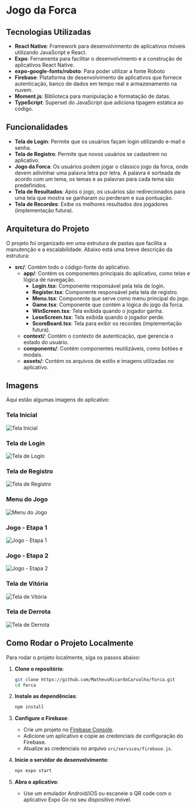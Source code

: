 # Jogo da Forca

## Tecnologias Utilizadas

- **React Native**: Framework para desenvolvimento de aplicativos móveis utilizando JavaScript e React.
- **Expo**: Ferramenta para facilitar o desenvolvimento e a construção de aplicativos React Native.
- **expo-google-fonts/roboto**: Para poder utilizar a fonte Roboto
- **Firebase**: Plataforma de desenvolvimento de aplicativos que fornece autenticação, banco de dados em tempo real e armazenamento na nuvem.
- **Moment.js**: Biblioteca para manipulação e formatação de datas.
- **TypeScript**: Superset do JavaScript que adiciona tipagem estática ao código.

## Funcionalidades

- **Tela de Login**: Permite que os usuários façam login utilizando e-mail e senha.
- **Tela de Registro**: Permite que novos usuários se cadastrem no aplicativo.
- **Jogo da Forca**: Os usuários podem jogar o clássico jogo da forca, onde devem adivinhar uma palavra letra por letra. A palavra é sorteada de acordo com um tema, os temas e as palavras para cada tema são predefinidos.
- **Tela de Resultados**: Após o jogo, os usuários são redirecionados para uma tela que mostra se ganharam ou perderam e sua pontuação.
- **Tela de Recordes**: Exibe os melhores resultados dos jogadores (implementação futura).

## Arquitetura do Projeto

O projeto foi organizado em uma estrutura de pastas que facilita a manutenção e a escalabilidade. Abaixo está uma breve descrição da estrutura:

- **src/**: Contém todo o código-fonte do aplicativo.
  - **app/**: Contém os componentes principais do aplicativo, como telas e lógica de navegação.
    - **Login.tsx**: Componente responsável pela tela de login.
    - **Register.tsx**: Componente responsável pela tela de registro.
    - **Menu.tsx**: Componente que serve como menu principal do jogo.
    - **Game.tsx**: Componente que contém a lógica do jogo da forca.
    - **WinScreen.tsx**: Tela exibida quando o jogador ganha.
    - **LoseScreen.tsx**: Tela exibida quando o jogador perde.
    - **ScoreBoard.tsx**: Tela para exibir os recordes (implementação futura).
  - **context/**: Contém o contexto de autenticação, que gerencia o estado do usuário.
  - **components/**: Contém componentes reutilizáveis, como botões e modais.
  - **assets/**: Contém os arquivos de estilo e imagens utilizadas no aplicativo.

## Imagens

Aqui estão algumas imagens do aplicativo:

### Tela Inicial
![Tela Inicial](./readme/tela1.png)

### Tela de Login
![Tela de Login](./readme/login.png)

### Tela de Registro
![Tela de Registro](./readme/cadastrar.png)

### Menu do Jogo
![Menu do Jogo](./readme/menu.png)

### Jogo - Etapa 1
![Jogo - Etapa 1](./readme/game1.png)

### Jogo - Etapa 2
![Jogo - Etapa 2](./readme/game2.png)

### Tela de Vitória
![Tela de Vitória](./readme/tela_win.png)

### Tela de Derrota
![Tela de Derrota](./readme/tela_lose.png)

## Como Rodar o Projeto Localmente

Para rodar o projeto localmente, siga os passos abaixo:

1. **Clone o repositório**:
   ```bash
   git clone https://github.com/MatheusRicardoCarvalho/forca.git
   cd forca
   ```

2. **Instale as dependências**:
   ```bash
   npm install
   ```

3. **Configure o Firebase**:
   - Crie um projeto no [Firebase Console](https://console.firebase.google.com/).
   - Adicione um aplicativo e copie as credenciais de configuração do Firebase.
   - Atualize as credenciais no arquivo `src/services/firebase.js`.

4. **Inicie o servidor de desenvolvimento**:
   ```bash
   npx expo start
   ```

5. **Abra o aplicativo**:
   - Use um emulador Android/iOS ou escaneie o QR code com o aplicativo Expo Go no seu dispositivo móvel.

